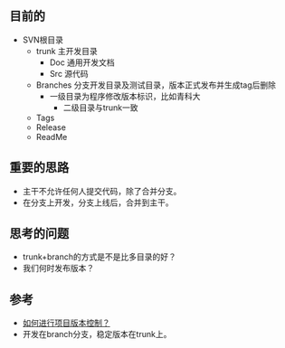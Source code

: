 
##  目前的
+ SVN根目录
	+ trunk 主开发目录
		+ Doc 通用开发文档
        + Src 源代码
	+ Branches 分支开发目录及测试目录，版本正式发布并生成tag后删除
		+ 一级目录为程序修改版本标识，比如青科大
			+ 二级目录与trunk一致
	+ Tags
	+ Release
	+ ReadMe

##  重要的思路
+ 主干不允许任何人提交代码，除了合并分支。
+ 在分支上开发，分支上线后，合并到主干。

##  思考的问题
+ trunk+branch的方式是不是比多目录的好？
+ 我们何时发布版本？


##  参考
+ [如何进行项目版本控制？](http://www.iteye.com/problems/102384)
+ 开发在branch分支，稳定版本在trunk上。
